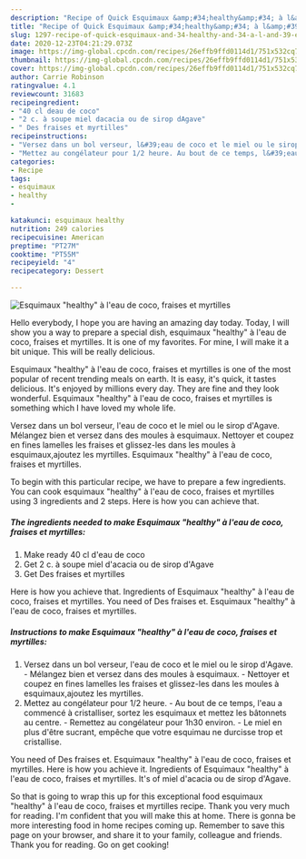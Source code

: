 ```yaml
---
description: "Recipe of Quick Esquimaux &amp;#34;healthy&amp;#34; à l&amp;#39;eau de coco, fraises et myrtilles"
title: "Recipe of Quick Esquimaux &amp;#34;healthy&amp;#34; à l&amp;#39;eau de coco, fraises et myrtilles"
slug: 1297-recipe-of-quick-esquimaux-and-34-healthy-and-34-a-l-and-39-eau-de-coco-fraises-et-myrtilles
date: 2020-12-23T04:21:29.073Z
image: https://img-global.cpcdn.com/recipes/26effb9ffd0114d1/751x532cq70/esquimaux-healthy-a-leau-de-coco-fraises-et-myrtilles-photo-principale-de-la-recette.jpg
thumbnail: https://img-global.cpcdn.com/recipes/26effb9ffd0114d1/751x532cq70/esquimaux-healthy-a-leau-de-coco-fraises-et-myrtilles-photo-principale-de-la-recette.jpg
cover: https://img-global.cpcdn.com/recipes/26effb9ffd0114d1/751x532cq70/esquimaux-healthy-a-leau-de-coco-fraises-et-myrtilles-photo-principale-de-la-recette.jpg
author: Carrie Robinson
ratingvalue: 4.1
reviewcount: 31683
recipeingredient:
- "40 cl deau de coco"
- "2 c. à soupe miel dacacia ou de sirop dAgave"
- " Des fraises et myrtilles"
recipeinstructions:
- "Versez dans un bol verseur, l&#39;eau de coco et le miel ou le sirop d&#39;Agave. Mélangez bien et versez dans des moules à esquimaux. Nettoyer et coupez en fines lamelles les fraises et glissez-les dans les moules à esquimaux,ajoutez les myrtilles."
- "Mettez au congélateur pour 1/2 heure. Au bout de ce temps, l&#39;eau a commencé à cristalliser, sortez les esquimaux et mettez les bâtonnets au centre. Remettez au congélateur pour 1h30 environ. Le miel en plus d&#39;être sucrant, empêche que votre esquimau ne durcisse trop et cristallise."
categories:
- Recipe
tags:
- esquimaux
- healthy
- 

katakunci: esquimaux healthy  
nutrition: 249 calories
recipecuisine: American
preptime: "PT27M"
cooktime: "PT55M"
recipeyield: "4"
recipecategory: Dessert

---
```



![Esquimaux &#34;healthy&#34; à l&#39;eau de coco, fraises et myrtilles](https://img-global.cpcdn.com/recipes/26effb9ffd0114d1/751x532cq70/esquimaux-healthy-a-leau-de-coco-fraises-et-myrtilles-photo-principale-de-la-recette.jpg)

Hello everybody, I hope you are having an amazing day today. Today, I will show you a way to prepare a special dish, esquimaux &#34;healthy&#34; à l&#39;eau de coco, fraises et myrtilles. It is one of my favorites. For mine, I will make it a bit unique. This will be really delicious.

Esquimaux &#34;healthy&#34; à l&#39;eau de coco, fraises et myrtilles is one of the most popular of recent trending meals on earth. It is easy, it's quick, it tastes delicious. It's enjoyed by millions every day. They are fine and they look wonderful. Esquimaux &#34;healthy&#34; à l&#39;eau de coco, fraises et myrtilles is something which I have loved my whole life.

Versez dans un bol verseur, l&#39;eau de coco et le miel ou le sirop d&#39;Agave. Mélangez bien et versez dans des moules à esquimaux. Nettoyer et coupez en fines lamelles les fraises et glissez-les dans les moules à esquimaux,ajoutez les myrtilles. Esquimaux &#34;healthy&#34; à l&#39;eau de coco, fraises et myrtilles.


To begin with this particular recipe, we have to prepare a few ingredients. You can cook esquimaux &#34;healthy&#34; à l&#39;eau de coco, fraises et myrtilles using 3 ingredients and 2 steps. Here is how you can achieve that.

<!--inarticleads1-->

##### The ingredients needed to make Esquimaux &#34;healthy&#34; à l&#39;eau de coco, fraises et myrtilles:

1. Make ready 40 cl d&#39;eau de coco
1. Get 2 c. à soupe miel d&#39;acacia ou de sirop d&#39;Agave
1. Get  Des fraises et myrtilles


Here is how you achieve that. Ingredients of Esquimaux &#34;healthy&#34; à l&#39;eau de coco, fraises et myrtilles. You need of Des fraises et. Esquimaux &#34;healthy&#34; à l&#39;eau de coco, fraises et myrtilles. 

<!--inarticleads2-->

##### Instructions to make Esquimaux &#34;healthy&#34; à l&#39;eau de coco, fraises et myrtilles:

1. Versez dans un bol verseur, l&#39;eau de coco et le miel ou le sirop d&#39;Agave. - Mélangez bien et versez dans des moules à esquimaux. - Nettoyer et coupez en fines lamelles les fraises et glissez-les dans les moules à esquimaux,ajoutez les myrtilles.
1. Mettez au congélateur pour 1/2 heure. - Au bout de ce temps, l&#39;eau a commencé à cristalliser, sortez les esquimaux et mettez les bâtonnets au centre. - Remettez au congélateur pour 1h30 environ. - Le miel en plus d&#39;être sucrant, empêche que votre esquimau ne durcisse trop et cristallise.


You need of Des fraises et. Esquimaux &#34;healthy&#34; à l&#39;eau de coco, fraises et myrtilles. Here is how you achieve it. Ingredients of Esquimaux &#34;healthy&#34; à l&#39;eau de coco, fraises et myrtilles. It&#39;s of miel d&#39;acacia ou de sirop d&#39;Agave. 

So that is going to wrap this up for this exceptional food esquimaux &#34;healthy&#34; à l&#39;eau de coco, fraises et myrtilles recipe. Thank you very much for reading. I'm confident that you will make this at home. There is gonna be more interesting food in home recipes coming up. Remember to save this page on your browser, and share it to your family, colleague and friends. Thank you for reading. Go on get cooking!
